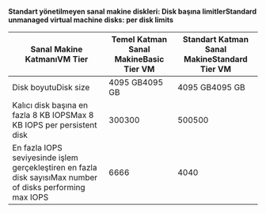 <span data-ttu-id="622e7-101">**Standart yönetilmeyen sanal makine diskleri: Disk başına limitler**</span><span class="sxs-lookup"><span data-stu-id="622e7-101">**Standard unmanaged virtual machine disks: per disk limits**</span></span>

| <span data-ttu-id="622e7-102">Sanal Makine Katmanı</span><span class="sxs-lookup"><span data-stu-id="622e7-102">VM Tier</span></span> | <span data-ttu-id="622e7-103">Temel Katman Sanal Makine</span><span class="sxs-lookup"><span data-stu-id="622e7-103">Basic Tier VM</span></span> | <span data-ttu-id="622e7-104">Standart Katman Sanal Makine</span><span class="sxs-lookup"><span data-stu-id="622e7-104">Standard Tier VM</span></span> |
| --- | --- | --- |
| <span data-ttu-id="622e7-105">Disk boyutu</span><span class="sxs-lookup"><span data-stu-id="622e7-105">Disk size</span></span> |<span data-ttu-id="622e7-106">4095 GB</span><span class="sxs-lookup"><span data-stu-id="622e7-106">4095 GB</span></span> |<span data-ttu-id="622e7-107">4095 GB</span><span class="sxs-lookup"><span data-stu-id="622e7-107">4095 GB</span></span> |
| <span data-ttu-id="622e7-108">Kalıcı disk başına en fazla 8 KB IOPS</span><span class="sxs-lookup"><span data-stu-id="622e7-108">Max 8 KB IOPS per persistent disk</span></span> |<span data-ttu-id="622e7-109">300</span><span class="sxs-lookup"><span data-stu-id="622e7-109">300</span></span> |<span data-ttu-id="622e7-110">500</span><span class="sxs-lookup"><span data-stu-id="622e7-110">500</span></span> |
| <span data-ttu-id="622e7-111">En fazla IOPS seviyesinde işlem gerçekleştiren en fazla disk sayısı</span><span class="sxs-lookup"><span data-stu-id="622e7-111">Max number of disks performing max IOPS</span></span> |<span data-ttu-id="622e7-112">66</span><span class="sxs-lookup"><span data-stu-id="622e7-112">66</span></span> |<span data-ttu-id="622e7-113">40</span><span class="sxs-lookup"><span data-stu-id="622e7-113">40</span></span> |

